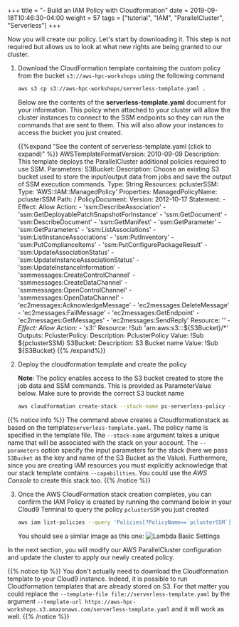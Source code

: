 +++
title = "- Build an IAM Policy with Cloudformation"
date = 2019-09-18T10:46:30-04:00
weight = 57
tags = ["tutorial", "IAM", "ParallelCluster", "Serverless"]
+++

Now you will create our policy. Let's start by downloading it. This step is not required but allows us to look at what new rights are being granted to our cluster.

1. Download the CloudFormation template containing the custom policy from the bucket `s3://aws-hpc-workshops` using the following command
    ```bash
    aws s3 cp s3://aws-hpc-workshops/serverless-template.yaml .
    ```
    Below are the contents of the **serverless-template.yaml** document for your information. This policy when attached to your cluster will allow the cluster instances to connect to the SSM endpoints so they can run the commands that are sent to them. This will also allow your instances to access the bucket you just created.


    {{%expand "See the content of serverless-template.yaml (click to expand)" %}}
    AWSTemplateFormatVersion: 2010-09-09
    Description: This template deploys the ParallelCluster additional policies required to use SSM.
    Parameters:
      S3Bucket:
        Description: Choose an existing S3 bucket used to store the input/output data from jobs and save the    output of SSM execution commands.
        Type: String
    Resources:
      pclusterSSM:
        Type: 'AWS::IAM::ManagedPolicy'
        Properties:
          ManagedPolicyName: pclusterSSM
          Path: /
          PolicyDocument:
            Version: 2012-10-17
            Statement:
              - Effect: Allow
                Action:
                  - 'ssm:DescribeAssociation'
                  - 'ssm:GetDeployablePatchSnapshotForInstance'
                  - 'ssm:GetDocument'
                  - 'ssm:DescribeDocument'
                  - 'ssm:GetManifest'
                  - 'ssm:GetParameter'
                  - 'ssm:GetParameters'
                  - 'ssm:ListAssociations'
                  - 'ssm:ListInstanceAssociations'
                  - 'ssm:PutInventory'
                  - 'ssm:PutComplianceItems'
                  - 'ssm:PutConfigurePackageResult'
                  - 'ssm:UpdateAssociationStatus'
                  - 'ssm:UpdateInstanceAssociationStatus'
                  - 'ssm:UpdateInstanceInformation'
                  - 'ssmmessages:CreateControlChannel'
                  - 'ssmmessages:CreateDataChannel'
                  - 'ssmmessages:OpenControlChannel'
                  - 'ssmmessages:OpenDataChannel'
                  - 'ec2messages:AcknowledgeMessage'
                  - 'ec2messages:DeleteMessage'
                  - 'ec2messages:FailMessage'
                  - 'ec2messages:GetEndpoint'
                  - 'ec2messages:GetMessages'
                  - 'ec2messages:SendReply'
                Resource: '*'
              - Effect: Allow
                Action:
                  - 's3:*'
                Resource: !Sub 'arn:aws:s3:::${S3Bucket}/*'
    Outputs:
      PclusterPolicy:
        Description: PclusterPolicy
        Value: !Sub ${pclusterSSM}
      S3Bucket:
        Description: S3 Bucket name
        Value: !Sub ${S3Bucket}
    {{% /expand%}}

2. Deploy the cloudformation template and create the policy

    **Note**: The policy enables access to the S3 bucket created to store the job data and SSM commands. This is provided as ParameterValue below. Make sure to provide the correct S3 bucket name

    ```bash
    aws cloudformation create-stack --stack-name pc-serverless-policy --parameters ParameterKey=S3Bucket,ParameterValue=serverless-${BUCKET_POSTFIX} --template-body file://serverless-template.yaml --capabilities CAPABILITY_NAMED_IAM
    ```
{{% notice info %}}
The command above creates a Cloudformationstack as based on the template`serverless-template.yaml`. The policy name is specified in the template file. The `--stack-name` argument takes a unique name that will be associated with the stack on your account. The `--parameters` option specify the input parameters for the stack (here we pass `S3Bucket` as the key and name of the S3 Bucket as the Value). Furthermore, since you are creating IAM resources you must explicitly acknowledge that our stack template contains `--capabilities`. You could use the *AWS Console* to create this stack too.
{{% /notice %}}

3. Once the AWS CloudFormation stack creation completes, you can confirm the IAM Policy is created by running the command below in your Cloud9 Terminal to query the policy `pclusterSSM` you just created

   ```bash
   aws iam list-policies --query 'Policies[?PolicyName==`pclusterSSM`]'
   ```

   You should see a similar image as this one:
![Lambda Basic Settings](/images/serverless/iam-policy-result.png)

In the next section, you will modify our AWS ParallelCluster configuration and update the cluster to apply our newly created policy.


{{% notice tip %}}
You don't actually need to download the Cloudformation template to your Cloud9 instance. Indeed, it is possible to run Cloudformation templates that are already stored on S3. For that matter you could replace the `--template-file file://serverless-template.yaml` by the argument `--template-url https://aws-hpc-workshops.s3.amazonaws.com/serverless-template.yaml` and it will work as well.
{{% /notice %}}
